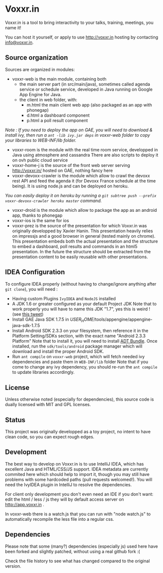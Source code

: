 Voxxr.in
========

Voxxr.in is a tool to bring interactivity to your talks, training, meetings, you name it!

You can host it yourself, or apply to use http://voxxr.in hosting by contacting info@voxxr.in.

Source organization
-------------------

Sources are organized in modules:

*   voxxr-web is the main module, containing both
    *   the main server part (in src/main/java), sometimes called agenda service or schedule service, developed in Java running on Google App Engine for Java.
    *   the client in web folder, with:
        *   m.html the main client web app (also packaged as an app with phonegap)
        *   d.html a dashboard component
        *   p.html a poll result component

_Note : If you need to deploy the app on GAE, you will need to download & install ivy, then run a `ant -lib ivy.jar deps` in voxxr-web folder to copy your libraries to WEB-INF/lib folder._

*   voxxr-room is the module with the real time room service, developped in Java using atmosphere and cassandra
    There are also scripts to deploy it on ovh public cloud service
*   voxxr-home-j is the source of the front web server serving http://voxxr.in/ hosted on GAE, nothing fancy here
*   voxxr-devoxx-crawler is the module which allow to crawl the devoxx rest API and feed the agenda it
    (for Devoxx France schedule at the time being). It is using node.js and can be deployed on heroku.

_You can easily deploy it on heroku by running a `git subtree push --prefix voxxr-devoxx-crawler heroku master` command._

*   voxxr-droid is the module which allow to package the app as an android app, thanks to phonegap
*   voxxr-ios is the same for ios
*   voxxr-prez is the source of the presentation for which Voxxr.in was originally developped by Xavier Hanin.
    This presentation heavily relies on impressjs and a good browser in general (tested mainly on chrome).
    This presentation embeds both the actual presentation and the structure to embed a dashboard, poll results and
    commands in an html5 presentation. In the future the structure should be extracted from the presentation content to
    be easily reusable with other presentations.

IDEA Configuration
------------------

To configure IDEA properly (without having to change/ignore anything after `git clone`), you will need :
* Having custom Plugins `IvyIDEA` and `NodeJS` installed
* A JDK 1.6 or greater configured as your default Project JDK
  Note that to work properly you will have to name this JDK "1.7", yes this is weird ! (see [this tweet](https://twitter.com/fcamblor/status/327434205380354048))
* Install GAE Java SDK 1.7.5 in $USER_HOME$/tools/appengine/appengine-java-sdk-1.7.5
* Install Android SDK 2.3.3 on your filesystem, then reference it in the Platform Setting/SDKs section, with the exact name "Android 2.3.3 Platform"
  Note that to install it, you will need to install [ADT Bundle](http://developer.android.com/sdk/index.html). Once installed, run the `sdk/tools/android` package manager
  which will download and install the proper Android SDK.
* Run `ant compile` on `voxxr-web` project, which will fetch needed ivy dependencies and paste them in `WEB-INF/lib` folder
  Note that if you come to change any ivy dependency, you should re-run the `ant compile` to update libraries accordingly.

License
-------

Unless otherwise noted (especially for dependencies), this source code is dually licensed with MIT and GPL licenses.

Status
------

This project was originally developped as a toy project, no intent to have clean code, so you can expect rough edges.


Development
-----------

The best way to develop on Voxxr.in is to use IntelliJ IDEA, which has excellent Java and HTML/CSS/JS support.
IDEA metadata are currently commited here which should help to import it, though you may still have problems with
some hardcoded paths (pull requests welcomed!).
You will need the IvyIDEA plugin in IntelliJ to resolve the dependencies.

For client only development you don't even need an IDE if you don't want: edit the html / less / js they will by default
access server on http://app.voxxr.in .

In voxxr-web there is a watch.js that you can run with "node watch.js" to automatically recompile the less file into a
regular css.

Dependencies
------------
Please note that some (many?) dependencies (especially js) used here have been forked and slightly patched,
without using a real github fork :(

Check the file history to see what has changed compared to the original version.

